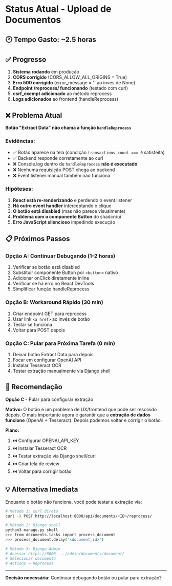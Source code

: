 # Status Atual - Upload de Documentos

## 🕐 Tempo Gasto: ~2.5 horas

## ✅ Progresso

1. **Sistema rodando** em produção
2. **CORS corrigido** (CORS_ALLOW_ALL_ORIGINS = True)
3. **Erro 500 corrigido** (error_message = '' ao invés de None)
4. **Endpoint /reprocess/ funcionando** (testado com curl)
5. **csrf_exempt adicionado** ao método reprocess
6. **Logs adicionados** ao frontend (handleReprocess)

## ❌ Problema Atual

**Botão "Extract Data" não chama a função `handleReprocess`**

### Evidências:
- ✅ Botão aparece na tela (condição `transactions_count === 0` satisfeita)
- ✅ Backend responde corretamente ao curl
- ❌ Console.log dentro de `handleReprocess` **não é executado**
- ❌ Nenhuma requisição POST chega ao backend
- ❌ Event listener manual também não funciona

### Hipóteses:
1. **React está re-renderizando** e perdendo o event listener
2. **Há outro event handler** interceptando o clique
3. **O botão está disabled** (mas não parece visualmente)
4. **Problema com o componente Button** do shadcn/ui
5. **Erro JavaScript silencioso** impedindo execução

## 📋 Próximos Passos

### Opção A: Continuar Debugando (1-2 horas)
1. Verificar se botão está disabled
2. Substituir componente Button por `<button>` nativo
3. Adicionar onClick diretamente inline
4. Verificar se há erro no React DevTools
5. Simplificar função handleReprocess

### Opção B: Workaround Rápido (30 min)
1. Criar endpoint GET para reprocess
2. Usar link `<a href>` ao invés de botão
3. Testar se funciona
4. Voltar para POST depois

### Opção C: Pular para Próxima Tarefa (0 min)
1. Deixar botão Extract Data para depois
2. Focar em configurar OpenAI API
3. Instalar Tesseract OCR
4. Testar extração manualmente via Django shell

## 🎯 Recomendação

**Opção C** - Pular para configurar extração

**Motivo:** O botão é um problema de UX/frontend que pode ser resolvido depois. O mais importante agora é garantir que a **extração de dados funcione** (OpenAI + Tesseract). Depois podemos voltar e corrigir o botão.

**Plano:**
1. ⏭️ Configurar OPENAI_API_KEY
2. ⏭️ Instalar Tesseract OCR
3. ⏭️ Testar extração via Django shell/curl
4. ⏭️ Criar tela de review
5. ⏭️ Voltar para corrigir botão

## 💡 Alternativa Imediata

Enquanto o botão não funciona, você pode testar a extração via:

```bash
# Método 1: curl direto
curl -X POST http://localhost:8000/api/documents/<ID>/reprocess/

# Método 2: Django shell
python3 manage.py shell
>>> from documents.tasks import process_document
>>> process_document.delay('<document_id>')

# Método 3: Django Admin
# Acessar https://8000-.../admin/documents/document/
# Selecionar documento
# Actions → Reprocess
```

---

**Decisão necessária:** Continuar debugando botão ou pular para extração?


